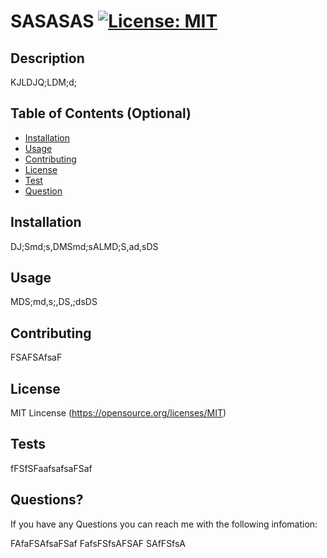 # SASASAS [![License: MIT](https://img.shields.io/badge/License-MIT-yellow.svg)](https://opensource.org/licenses/MIT)



## Description

KJLDJQ;LDM;d;



## Table of Contents (Optional)
- [Installation](#installation)
- [Usage](#usage)
- [Contributing](#contributing)
- [License](#license)
- [Test](#Tests)
- [Question](#Questions?)

## Installation

DJ;Smd;s,DMSmd;sALMD;S,ad,sDS


## Usage

MDS;md,s;,DS,;dsDS

## Contributing
FSAFSAfsaF

## License 
MIT Lincense 
(https://opensource.org/licenses/MIT)

## Tests
fFSfSFaafsafsaFSaf

## Questions?
If you have any Questions you can reach me with the following infomation:

FAfaFSAfsaFSaf
FafsFSfsAFSAF
SAfFSfsA

